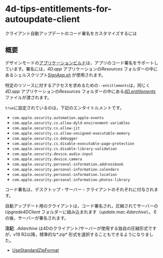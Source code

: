 # 4d-tips-entitlements-for-autoupdate-client
クライアント自動アップデートのコード署名をカスタマイズするには

## 概要

デザインモードの[アプリケーションビルド](https://developer.4d.com/docs/ja/19/Desktop/building/#アプリケーションのビルド)は，アプリのコード署名をサポートしています。署名には，*4D.app* アプリケーションの*Resources* フォルダーの中にあるシェルスクリプト[*SignApp.sh*](https://github.com/4D-JP/4d-tips-entitlements-for-autoupdate-client/blob/main/SignApp.sh) が使用されます。

特定のリソースに対するアクセスを求めるための`--entitlements`は，同じく*4D.app* アプリケーションの*Resources* フォルダーの中にある[*4D.entitlements*](https://github.com/4D-JP/4d-tips-entitlements-for-autoupdate-client/blob/main/4D.entitlements) ファイルが渡されます。

`true`に設定されているのは，下記のエンタイトルメントです。

* `com.apple.security.automation.apple-events`
* `com.apple.security.cs.allow-dyld-environment-variables`
* `com.apple.security.cs.allow-jit`
* `com.apple.security.cs.allow-unsigned-executable-memory`
* `com.apple.security.cs.debugger`
* `com.apple.security.cs.disable-executable-page-protection`
* `com.apple.security.cs.disable-library-validation`
* `com.apple.security.device.audio-input`
* `com.apple.security.device.camera`
* `com.apple.security.personal-information.addressbook`
* `com.apple.security.personal-information.calendars`
* `com.apple.security.personal-information.location`
* `com.apple.security.personal-information.photos-library`

コード署名は，デスクトップ・サーバー・クライアントのそれぞれに付与されます。

自動アップデート用のクライアントは，コード署名され，圧縮されてサーバーの*Upgrade4DClient* フォルダーに組み込まれます（*update.mac.4darchive*）。その後，サーバーが署名されます。

**注記**: *\.4darchive* は4Dのクライアント/サーバーが使用する独自の圧縮形式ですが，v19 R2以降，標準的な*\.zip* 形式を選択することもできるようになりました。

* [UseStandardZipFormat](https://doc.4d.com/4Dv19R7/4D/19-R7/UseStandardZipFormat.300-5943918.ja.html)
